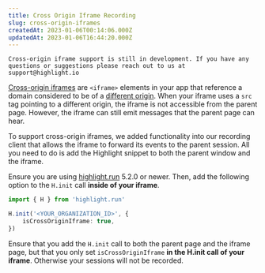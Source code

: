 ```yaml
---
title: Cross Origin Iframe Recording
slug: cross-origin-iframes
createdAt: 2023-01-06T00:14:06.000Z
updatedAt: 2023-01-06T16:44:20.000Z
---
```


```hint
Cross-origin iframe support is still in development. If you have any questions or suggestions please reach out to us at support@highlight.io
```

[Cross-origin iframes](https://learn.microsoft.com/en-us/skype-sdk/ucwa/cross_domainiframe) are `<iframe>` elements in your app that reference a domain considered to be of a [different origin](https://developer.mozilla.org/en-US/docs/Web/Security/Same-origin_policy). When your iframe uses a `src` tag pointing to a different origin, the iframe is not accessible from the parent page. However, the iframe can still emit messages that the parent page can hear.

To support cross-origin iframes, we added functionality into our recording client that allows the iframe to forward its events to the parent session. All you need to do is add the Highlight snippet to both the parent window and the iframe.

Ensure you are using [highlight.run](https://www.npmjs.com/package/highlight.run) 5.2.0 or newer. Then, add the following option to the `H.init` call **inside of your iframe**.

```typescript
import { H } from 'highlight.run'

H.init('<YOUR_ORGANIZATION_ID>', {
	isCrossOriginIframe: true,
})
```

Ensure that you add the `H.init` call to both the parent page and the iframe page, but that you only set `isCrossOriginIframe` **in the H.init call of your iframe**. Otherwise your sessions will not be recorded.
